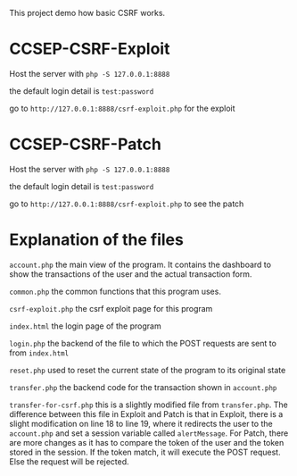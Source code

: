 This project demo how basic CSRF works.

# CCSEP-CSRF-Exploit

Host the server with ```php -S 127.0.0.1:8888```

the default login detail is ```test:password```

go to ```http://127.0.0.1:8888/csrf-exploit.php``` for the exploit

# CCSEP-CSRF-Patch

Host the server with ```php -S 127.0.0.1:8888```

the default login detail is ```test:password```

go to ```http://127.0.0.1:8888/csrf-exploit.php``` to see the patch

# Explanation of the files

```account.php``` the main view of the program. It contains the dashboard to show the transactions of the user and the actual transaction form.

```common.php``` the common functions that this program uses. 

```csrf-exploit.php``` the csrf exploit page for this program 

```index.html``` the login page of the program

```login.php``` the backend of the file to which the POST requests are sent to from ```index.html```

```reset.php``` used to reset the current state of the program to its original state

```transfer.php``` the backend code for the transaction shown in ```account.php```

```transfer-for-csrf.php``` this is a slightly modified file from ```transfer.php```. The difference between this file in Exploit and Patch is that in Exploit, there is a slight modification on line 18 to line 19, where it redirects the user to the ```account.php``` and set a session variable called ```alertMessage```. For Patch, there are more changes as it has to compare the token of the user and the token stored in the session. If the token match, it will execute the POST request. Else the request will be rejected.
